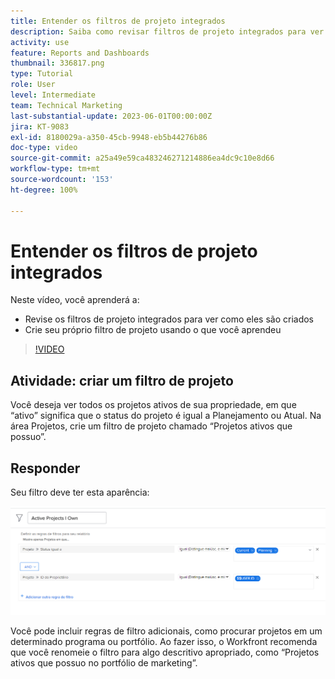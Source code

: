 ```yaml
---
title: Entender os filtros de projeto integrados
description: Saiba como revisar filtros de projeto integrados para ver como eles são criados e criar seu próprio filtro de projeto no Workfront.
activity: use
feature: Reports and Dashboards
thumbnail: 336817.png
type: Tutorial
role: User
level: Intermediate
team: Technical Marketing
last-substantial-update: 2023-06-01T00:00:00Z
jira: KT-9083
exl-id: 8180029a-a350-45cb-9948-eb5b44276b86
doc-type: video
source-git-commit: a25a49e59ca483246271214886ea4dc9c10e8d66
workflow-type: tm+mt
source-wordcount: '153'
ht-degree: 100%

---
```


# Entender os filtros de projeto integrados

Neste vídeo, você aprenderá a:

* Revise os filtros de projeto integrados para ver como eles são criados
* Crie seu próprio filtro de projeto usando o que você aprendeu

>[!VIDEO](https://video.tv.adobe.com/v/336817/?quality=12&learn=on)


## Atividade: criar um filtro de projeto

Você deseja ver todos os projetos ativos de sua propriedade, em que “ativo” significa que o status do projeto é igual a Planejamento ou Atual. Na área Projetos, crie um filtro de projeto chamado “Projetos ativos que possuo”.

## Responder

Seu filtro deve ter esta aparência:

![Uma imagem da tela para criar um filtro de projeto](assets/opening-built-in-project-filters-1.png)

Você pode incluir regras de filtro adicionais, como procurar projetos em um determinado programa ou portfólio. Ao fazer isso, o Workfront recomenda que você renomeie o filtro para algo descritivo apropriado, como “Projetos ativos que possuo no portfólio de marketing”.
